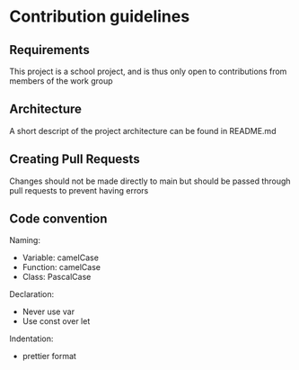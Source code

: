 # Contribution guidelines

## Requirements

This project is a school project, and is thus only open to contributions from members of the work group

## Architecture

A short descript of the project architecture can be found in README.md

## Creating Pull Requests

Changes should not be made directly to main but should be passed through pull requests to prevent having errors

## Code convention

Naming:
- Variable: camelCase
- Function: camelCase
- Class: PascalCase

Declaration:
- Never use var
- Use const over let

Indentation:
- prettier format

